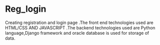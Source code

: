 # Reg_login
Creating registration and login page .The front end technologies used are HTML/CSS AND JAVASCRIPT .The backend technologies used are Python language,Django framework and oracle database is used for storage of data.

